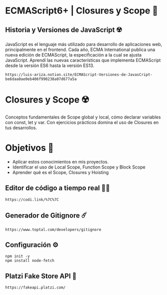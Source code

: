 # ECMAScript6+  |  Closures y Scope :rocket:


## Historia y Versiones de JavaScript :radioactive:


JavaScript es el lenguaje más utilizado para desarrollo de aplicaciones web, principalmente en el frontend. Cada año, ECMA International publica una nueva edición de ECMAScript, la especificación a la cual se ajusta JavaScript. Aprendí las nuevas características que implementa ECMAScript desde la versión ES6 hasta la versión ES13.
    
    https://luis-ariza.notion.site/ECMAScript-Versiones-de-JavasCript-be6daa0ae0eb406f990238a07d677a5a
    
# Closures y Scope :radioactive:

Conceptos fundamentales de Scope global y local, cómo declarar variables con const, let y var. Con ejercicios prácticos domina el uso de Closures en tus desarrollos.

# Objetivos :rocket:
 
* Aplicar estos conocimientos en mis proyectos.
* Identificar el uso de Local Scope, Function Scope y Block Scope
* Aprender qué es el Scope, Closures y Hoisting


## Editor de código a tiempo real :man_technologist:
    https://codi.link/%7C%7C
    
## Generador de Gitignore :comet: 
    https://www.toptal.com/developers/gitignore

## Configuración :gear:
    npm init -y 
    npm install node-fetch

## Platzi Fake Store API :green_heart:
    https://fakeapi.platzi.com/
